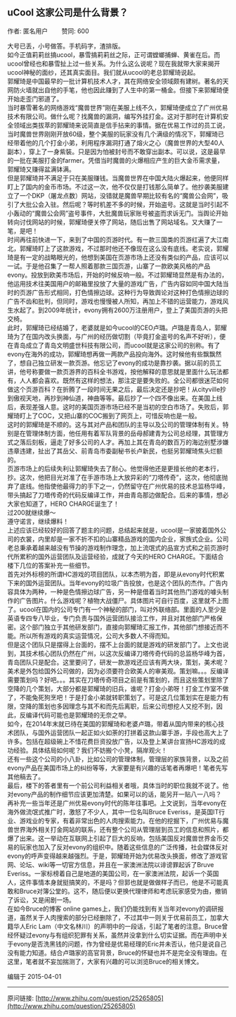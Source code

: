 ## uCool 这家公司是什么背景？

作者: 匿名用户&nbsp;&nbsp;&nbsp;&nbsp;&nbsp;&nbsp;&nbsp;&nbsp;赞同: 600


大号已丢，小号做答。手机码字，渣排版。<br>       如今正值莉莉丝搞ucool，暴雪搞莉莉丝之际，正可谓螳螂捕蝉、黄雀在后。而ucool曾经也和暴雪扯上过一些关系。为什么这么说呢？现在我就带大家来揭开ucool神秘的面纱，还其真实面目。我们就从ucool的老总郭耀琦说起。<br>      郭耀琦是中国最早的一批计算机技术人才，其在网络安全领域颇有建树。著名的天网防火墙就出自他的手笔，他也因此赚到了人生中的第一桶金。但接下来郭耀琦便开始走歪门邪道了。<br>      当时暴雪著名的网络游戏“魔兽世界”刚在美服上线不久，郭耀琦便成立了广州优易技术有限公司。做什么呢？找魔兽的漏洞，编写外挂打金。这对于那时在计算机安全领域出类拔萃的郭耀琦来说简直是信手拈来的事情。据在优易工作过的员工说，当时魔兽世界刚刚开放60级，整个美服的玩家没有几个满级的情况下，郭耀琦已经带着他的几个打金小弟，利用程序漏洞打通了熔火之心（魔兽世界的大型40人副本），穿上了一身紫裝。只是因为怕被封号而不敢穿出副本。可以说，这是最早的一批在美服打金的farmer。凭借当时魔兽的火爆相应产生的巨大金币需求量，郭耀琦又赚得盆满钵满。<br>      但是郭耀琦并不满足于只在美服赚钱。当魔兽世界在中国大陆火爆起来，他便同样盯上了国内的金币市场。不过这一次，他不仅仅是打钱那么简单了。他抄袭美服建立了一个DKP（屠龙点数）网站，没错就是魔兽早期比较有名的“魔兽公会网”，吸引了大批公会入驻。然后呢？等时机差不多的时候，开始盗号。这就是当时引起不小轰动的“魔兽公会网”盗号事件，大批魔兽玩家账号被盗而求诉无门。当舆论开始转向讨伐网站的时候，郭耀琦便关停了网站，随后出售了网站域名。又大赚了一笔，是吧！<br>      时间再往前快进一下，来到了中国的页游时代。有一款三国类的页游红遍了大江南北，郭耀琦盯上了这款游戏，不过那时他还不像现在这么没有底线。老实说，郭耀琦是有一定的战略眼光的，他想到美国在页游市场上还没有类似的产品，应该可以一试。于是他召集了一帮人照着那款三国页游，山寨了一款欧美风格的产品evony。投放到欧美市场后，开始的时候反响一般。不过郭耀琦显然是有办法的，他运用技术往美国用户的邮箱里投放了大量的游戏广告，广告内容如同中国大陆当时的页游广告形式相同，打色情擦边球。这种行为导致舆论对这种打色情擦边球的广告不齿和批判，但同时，游戏也慢慢被人所知，再加上不错的运营能力，游戏风生水起了。到2009年统计，evony拥有2600万注册用户，登上了美国页游的头把交椅。<br>      此时，郭耀琦已经结婚了，老婆就是如今ucool的CEO卢璐。卢璐是青岛人，郭耀琦为了在国内改头换面，与广州的经历做切割（毕竟打金盗号的名声不好听），便在青岛成立了青岛文明盛世科技有限公司，而ucool就是这家公司的别称。有了evony在海外的成功，郭耀琦想再做一两款产品投向海外。这时候他有些飘飘然了，想自己独立研发一款页游。他忘记了evony的成功是靠抄袭。据以前的员工讲，他号称要做一款页游界的百科全书游戏，按他解释的意思就是里面什么玩法都有，人人都会喜欢。既然有这样的想法，那注定是要失败的。全公司都很迷茫如何做这个页游百科？在折腾了一段时间无果之后，最后决定还是抄吧！从cityville抄到傲视天地，再抄到神仙道，神曲等等。最后抄了一个四不像出来。在美国上线后，表现差强人意。这时的美国页游市场已经不是当初的空白市场了。失败后，郭耀琦盯上了COC，又把山寨的COC搬到了网页上，可惜反响也是一般。<br>      这时的郭耀琦是不顺的。这与其对产品和团队的主导以及公司的管理体制有关。特别是在管理体制方面，他任用有着军队背景的岳母郝建青为公司总经理，其管理方式之落后刻板，逼走了好多公司的人才。再加上其在青岛的数百万的海边别墅涉嫌违章违建，扯出了其岳父、前青岛市委副秘书长卢新民，也挺另郭耀琦焦头烂额的。<br>      页游市场上的后续失利让郭耀琦失去了耐心。他觉得他还是更擅长他的老本行，抄。这次，他把目光对准了在手游市场上大放异彩的“刀塔传奇”，这次，他彻底抛弃了底线。他指使他最得力的手下之一，仍然留守在广州优易的技术总监杨华峰，带头搞起了刀塔传奇的代码反编译工作，并由青岛那边做配合。后来的事情，想必大家也知道了，HERO CHARGE诞生了！<br>      过200就继续爆～<br>      遵守诺言，继续爆料！<br>      上述应该已经较好的回答了题主的问题，总结起来就是，ucool是一家披着国外公司的衣裳，内里却是一家不折不扣的山寨精品游戏的国内企业，家族式企业。公司老总秉承着越来越没有节操的游戏制作理念，加上流氓式的品宣方式和之前页游时代所累积的国外运营团队及运营经验，成就了今天的HERO CHARGE。下面结合楼下几位的答案补充一些细节。<br>      首先对外标榜的所谓HC游戏的项目团队，以本杰明为首，即是从evony时代积累下来的国外运营团队。当年evony的垃圾广告投放，也是这个团队的杰作。广告内容具体为两种，一种是色情擦边球广告，另一种是借着当时其他热门游戏的噱头制作的广告图片。什么游戏呢？植物大战僵尸。具体图片可自行百度，这里就不上图了。ucool在国内的公司专门有一个神秘的部门，叫对外联络部。里面的人至少是英语专四专八毕业，专门负责与国外运营团队接洽工作，并且对其他部门严格保密。这个部门独立于其他研发部门，直接向郭耀琦汇报工作，其他部门想接近而不能。所以所有游戏的真实运营情况，公司大多数人不得而知。<br>      但是这个团队只是摆得上台面的，摆不上台面的就是游戏的研发部门了。上文也说到，其技术核心团队仍然在广州，以这次反编译刀塔传奇代码的总监杨华峰为首，青岛团队只是配合。这里要问了，研发一款游戏还应该有两大块，策划，美术呢？美术是外包给国外公司做的，因为必须要符合欧美人的审美观。策划嘛。。。反编译需要策划吗？好吧。。。其实在刀塔传奇项目之前是有策划的，而且这些策划里除了空降的几个策划，大部分都是郭耀琦的旧兵，谁呢？打金小弟呀！打金工作室不做了，不能兔死狗烹吧！于是打金小弟就转职策划了。可是这几位策划实在是能力有限，空降的策划也多因理念与其不和而先后离职，后来公司想挖人又挖不到，因此，反编译代码可能也是郭耀琦的无奈之举。<br>      如今，在2014年末就已待在美国的郭耀琦和老婆卢璐，带着从国内带来的核心技术团队，与国外运营团队一起正如火如荼的打拼着这款山寨手游，手段也高大上了许多。包括在超级碗上不惜花费巨资投放广告，以及登上某讲台宣扬HC游戏的成功经验。具体结局如何呢？我们不妨搬个小凳，隔岸观火！<br>      还有一些这个公司的小八卦，比如公司的管理体制，管理层的家族背景，以及之前evony产品在美国市场上的纠纷等等，大家要是有兴趣的话笔者再爆吧！笔者先写其他稿去了。<br>最后，楼下的答者里有一个前公司利益相关者哦，具体当时的职位我就不说了。他对evony产品的制作细节应该更加清楚。如果可以的话，能另开一贴八一八吗？<br>再补充一些当年还是广州优易evony时代的陈年往事吧。上文说到，当年evony在海外做流氓式推广时，激怒了不少人，其中一位名叫Bruce Everiss，是英国IT行业、游戏业的专家，有着非常出色的人肉搜索能力。在他的挖掘下，广州优易与魔兽世界海外相关打金网站的联系，还有整个公司从管理层到员工的信息和照片，都爆了出来。这一举动在互联网上引起了巨大的反响，包括美国反对魔兽世界金币交易的玩家也加入了反对evony的组织中。随着这些信息的广泛传播，社会媒体反对evony的呼声变得越来越强烈。于是，郭耀琦开始为优易改头换面，修改了游戏官网、论坛、wiki等一切官方信息，并且在一家澳洲法院以诽谤罪起诉了Bruve Everiss。一家标榜着自己是地道的美国公司，在一家澳洲法院，起诉一个英国人，这件事情本身就挺搞笑的，不是吗？但郭也就是做做样子而已，他是不可能真敢和Bruce对簿公堂的。这不，随后便以更换代理律师和考虑玩家感受为由，撤销了诉讼，又是闹剧一场。<br>在如今Bruce的博客 online games上，我们仍能找到有关当年对evony的调研报道，虽然关于人肉搜索的部分已经删除了，不过其中一则关于优易前员工，加拿大籍华人Eric Lam（中文名林川）的声明中的一段话，引起了笔者的注意。Bruce曾经怀疑过evony与有组织犯罪有关系，虽然并没拿到什么切实证据。而在声明中关于evony是否洗黑钱的问题，作为曾经是优易经理的Eric并未否认，他只是说自己没有能力知道。结合卢璐家的高官背景，Bruce的怀疑也并不是完全没有理由。在这里，笔者就不妄加揣测了，大家有兴趣的可以浏览Bruce的相关博文。



编辑于 2015-04-01



---
原问链接: [http://www.zhihu.com/question/25265805](http://www.zhihu.com/question/25265805)